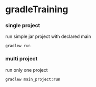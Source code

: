 # gradleTraining
### single project
run simple jar project with declared main

```batch
gradlew run
```

### multi project
run only one project
```batch
gradlew main_project:run
```

